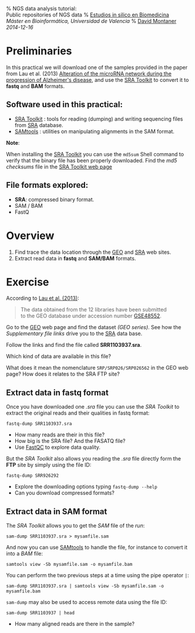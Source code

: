 % NGS data analysis tutorial: <br> Public repositories of NGS data
% [Estudios in silico en Biomedicina](http://www.uv.es/bioinfor/) <br> _Máster en Bioinformática, Universidad de Valencia_
% [David Montaner](http://www.dmontaner.com) <br> _2014-12-16_


<!-- COMMON LINKS HERE -->

[geo]:http://www.ncbi.nlm.nih.gov/geo/ "Gene Expression Omnibus"

[sra]:http://www.ncbi.nlm.nih.gov/sra/ "Sequence Read Archive database at the NCBI"
[sra toolkit]:http://www.ncbi.nlm.nih.gov/Traces/sra/?view=software "SRA Toolkit"
[sra toolkit docs]:http://www.ncbi.nlm.nih.gov/Traces/sra/?view=toolkit_doc "SRA Toolkit Documentation"

[samtools]:http://samtools.sourceforge.net/ "SAMtools home"

[fastqc]:http://www.bioinformatics.babraham.ac.uk/projects/fastqc "FastQC home page"


Preliminaries
================================================================================

In this practical we will
download one of the samples provided in the paper from
Lau et al. (2013) [Alteration of the microRNA network during the progression of Alzheimer's disease][lau-2013],
and use the [SRA Toolkit] to convert it to __fastq__ and __BAM__ formats.

[lau-2013]:http://www.ncbi.nlm.nih.gov/pmc/articles/PMC3799583 "Lau et al. (2013)"

Software used in this practical:
--------------------------------

- [SRA Toolkit] : tools for reading (dumping) and writing sequencing files from [SRA] database.
- [SAMtools] : utilities on manipulating alignments in the SAM format.


__Note__:

When installing the [SRA Toolkit] you can use the `md5sum` Shell command to verify that the binary file has been properly downloaded.
Find the _md5 checksums_ file in the [SRA Toolkit web page][SRA Toolkit]


[sra toolkit]:http://www.ncbi.nlm.nih.gov/Traces/sra/sra.cgi?view=software "reading and writing files from the SRA database"


File formats explored:
----------------------

- __SRA__: compressed binary format.
- SAM / BAM
- FastQ


Overview
================================================================================

1. Find trace the data location through the [GEO] and [SRA] web sites.
1. Extract read data in __fastq__ and __SAM/BAM__ formats.


Exercise
================================================================================

According to [Lau et al. (2013)][lau-2013]:

> The data obtained from the 12 libraries have been submitted  
> to the GEO database under accession number [GSE48552](http://www.ncbi.nlm.nih.gov/geo/query/acc.cgi?acc=GSE48552).

Go to the [GEO] web page and find the dataset _(GEO series)_. 
See how the _Supplementary file links_ drive you to the [SRA] data base.

Follow the links and find the file called __SRR1103937.sra__. 

Which kind of data are available in this file?

What does it mean the nomenclature `SRP/SRP026/SRP026562` in the GEO web page?
How does it relates to the SRA FTP site?



Extract data in fastq format
--------------------------------------------------------------------------------

Once you have downloaded one _.sra_ file 
you can use the _SRA Toolkit_ to extract the original reads and their qualities in fastq format:

    fastq-dump SRR1103937.sra

- How many reads are their in this file?
- How big is the SRA file? And the FASATQ file?
- Use [FastQC] to explore data quality.

<!--
wc -l SRR1103937.fastq  ## 62 639 152 SRR1103937.fastq
fastqc SRR1103937.fastq
-->

But the _SRA Toolkit_ also allows you reading the _.sra_ file directly form the __FTP__ site by simply using the file ID:

    fastq-dump SRR926292

- Explore the downloading options typing `fastq-dump --help`
- Can you download compressed formats?



Extract data in SAM format
--------------------------------------------------------------------------------

The _SRA Toolkit_ allows you to get the _SAM_ file of the _run_:

    sam-dump SRR1103937.sra > mysamfile.sam
	
And now you can use [SAMtools] to handle the file, for instance to convert it into a _BAM_ file:

	samtools view -Sb mysamfile.sam -o mysamfile.bam

You can perform the two previous steps at a time using the pipe operator `|`:

    sam-dump SRR1103937.sra | samtools view -Sb mysamfile.sam -o mysamfile.bam 

`sam-dump` may also be used to access remote data using the file ID:

    sam-dump SRR1103937 | head 

- How many aligned reads are there in the sample?
  <!-- cut -f 2 mysamfile.sam | uniq  ## solo 4 -->


<!-- ---------------------------------------------------------------------------
You may want _sam-dump_ to include SAM headers:

    sam-dump --header SRR1103937.sra > mysamfile_with_header.sam


Or to include your own text into the header:

    sam-dump --header-comment 'THIS IS MY CUSTOM TEXT' SRR1103937.sra > mysamfile_with_custom_header.sam

But watch out for the software the version: 

    sam-dump --version
------------------------------------------------------------------------------->

